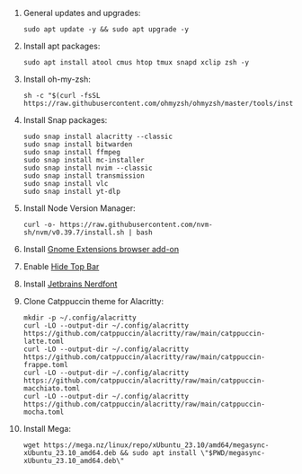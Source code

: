 1. General updates and upgrades:

	```shell
	sudo apt update -y && sudo apt upgrade -y
	```
	
1. Install apt packages:

	```shell
	sudo apt install atool cmus htop tmux snapd xclip zsh -y
	```
	
1. Install oh-my-zsh:

	```shell
	sh -c "$(curl -fsSL https://raw.githubusercontent.com/ohmyzsh/ohmyzsh/master/tools/install.sh)"
	```
	
1. Install Snap packages:

	```shell
	sudo snap install alacritty --classic
	sudo snap install bitwarden
	sudo snap install ffmpeg
	sudo snap install mc-installer
	sudo snap install nvim --classic
	sudo snap install transmission
	sudo snap install vlc
	sudo snap install yt-dlp
	```
	
1. Install Node Version Manager:

	```shell
	curl -o- https://raw.githubusercontent.com/nvm-sh/nvm/v0.39.7/install.sh | bash
	```
	
1. Install [Gnome Extensions browser add-on](https://extensions.gnome.org/)
1. Enable [Hide Top Bar](https://extensions.gnome.org/extension/545/hide-top-bar/)
1. Install [Jetbrains Nerdfont](https://www.nerdfonts.com/font-downloads)
1. Clone Catppuccin theme for Alacritty:

    ```shell
    mkdir -p ~/.config/alacritty
    curl -LO --output-dir ~/.config/alacritty https://github.com/catppuccin/alacritty/raw/main/catppuccin-latte.toml
    curl -LO --output-dir ~/.config/alacritty https://github.com/catppuccin/alacritty/raw/main/catppuccin-frappe.toml
    curl -LO --output-dir ~/.config/alacritty https://github.com/catppuccin/alacritty/raw/main/catppuccin-macchiato.toml
    curl -LO --output-dir ~/.config/alacritty https://github.com/catppuccin/alacritty/raw/main/catppuccin-mocha.toml
    ```

1. Install Mega:

	```shell
	wget https://mega.nz/linux/repo/xUbuntu_23.10/amd64/megasync-xUbuntu_23.10_amd64.deb && sudo apt install \"$PWD/megasync-xUbuntu_23.10_amd64.deb\"
	```
